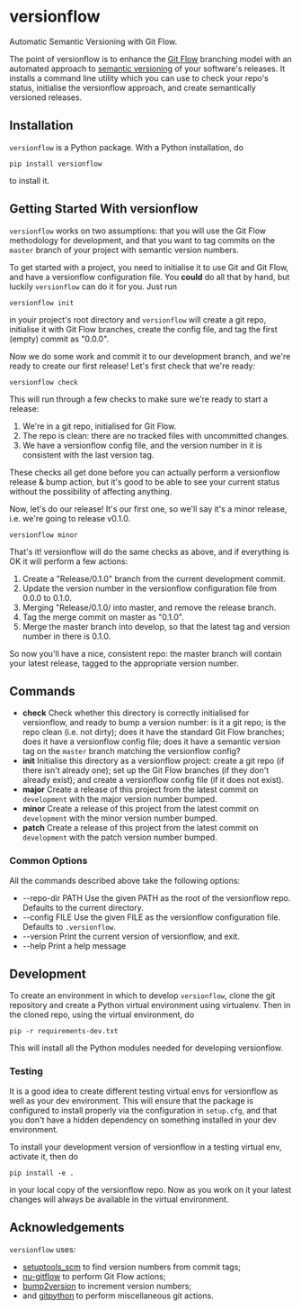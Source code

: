 # versionflow

Automatic Semantic Versioning with Git Flow.

The point of versionflow is to enhance the [Git Flow](https://nvie.com/posts/a-successful-git-branching-model/) branching model with an automated approach to [semantic versioning](https://semver.org/) of your software's releases. It installs a command line utility which you can use to check your repo's status, initialise the versionflow approach, and create semantically versioned releases.

## Installation

`versionflow` is a Python package. With a Python installation, do

    pip install versionflow

to install it.

## Getting Started With versionflow

`versionflow` works on two assumptions: that you will use the Git Flow methodology for development, and that you want to tag commits on the `master` branch of your project with semantic version numbers.

To get started with a project, you need to initialise it to use Git and Git Flow, and have a versionflow configuration file. You **could** do all that by hand, but luckily `versionflow` can do it for you. Just run

    versionflow init

in youir project's root directory and `versionflow` will create a git repo, initialise it with Git Flow branches, create the config file, and tag the first (empty) commit as  "0.0.0".

Now we do some work and commit it to our development branch, and we're ready to create our first release! Let's first check that we're ready:

    versionflow check

This will run through a few checks to make sure we're ready to start a release:

1. We're in a git repo, initialised for Git Flow.
2. The repo is clean: there are no tracked files with uncommitted changes.
3. We have a versionflow config file, and the version number in it is consistent with the last version tag.

These checks all get done before you can actually perform a versionflow release & bump action, but it's good to be able to see your current status without the possibility of affecting anything.

Now, let's do our release! It's our first one, so we'll say it's a minor release, i.e. we're going to release v0.1.0.

    versionflow minor

That's it! versionflow will do the same checks as above, and if everything is OK it will perform a few actions:

1. Create a "Release/0.1.0" branch from the current development commit.
2. Update the version number in the versionflow configuration file from 0.0.0 to 0.1.0.
3. Merging "Release/0.1.0/ into master, and remove the release branch.
4. Tag the merge commit on master as "0.1.0".
5. Merge the master branch into develop, so that the latest tag and version number in there is 0.1.0.

So now you'll have a nice, consistent repo: the master branch will contain your latest release, tagged to the appropriate version number.

## Commands

* **check**
Check whether this directory is correctly initialised for versionflow, and ready to bump a version number: is it a git repo; is the repo clean (i.e. not dirty); does it have the standard Git Flow branches; does it have a versionflow config file; does it have a semantic version tag on the `master` branch matching the versionflow config?
* **init**
Initialise this directory as a versionflow project: create a git repo (if there isn't already one); set up the Git Flow branches (if they don't already exist); and create a versionflow config file (if it does not exist).
* **major**
Create a release of this project from the latest commit on `development` with the major version number bumped.
* **minor**
Create a release of this project from the latest commit on `development` with the minor version number bumped.
* **patch**
Create a release of this project from the latest commit on `development` with the patch version number bumped.

### Common Options

All the commands described above take the following options:

* --repo-dir PATH
Use the given PATH as the root of the versionflow repo. Defaults to the current directory.
* --config FILE
Use the given FILE as the versionflow configuration file. Defaults to `.versionflow`.
* --version
Print the current version of versionflow, and exit.
* --help
Print a help message

## Development

To create an environment in which to develop `versionflow`, clone the git repository and create a Python virtual environment using virtualenv. Then in the cloned repo, using the virtual environment, do

    pip -r requirements-dev.txt

This will install all the Python modules needed for developing versionflow.

### Testing

It is a good idea to create different testing virtual envs for versionflow as well as your dev environment. This will ensure that the package is configured to install properly via the configuration in `setup.cfg`, and that you don't have a hidden dependency on something installed in your dev environment.

To install your development version of versionflow in a testing virtual env, activate it, then do

    pip install -e .

in your local copy of the versionflow repo. Now as you work on it your latest changes will always be available in the virtual environment.

## Acknowledgements

`versionflow` uses:

* [setuptools_scm](https://pypi.org/project/setuptools-scm/) to find version numbers from commit tags;
* [nu-gitflow](https://github.com/chassing/gitflow/) to perform Git Flow actions;
* [bump2version](https://pypi.org/project/bump2version/) to increment version numbers;
* and [gitpython](https://github.com/gitpython-developers/GitPython) to perform miscellaneous git actions.
